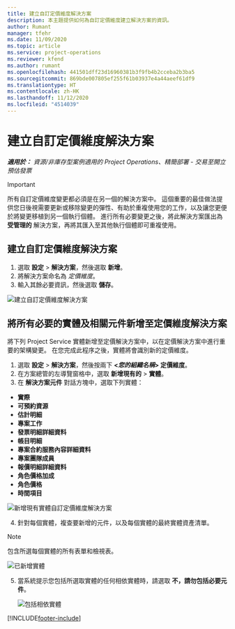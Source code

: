 ```yaml
---
title: 建立自訂定價維度解決方案
description: 本主題提供如何為自訂定價維度建立解決方案的資訊。
author: Rumant
manager: tfehr
ms.date: 11/09/2020
ms.topic: article
ms.service: project-operations
ms.reviewer: kfend
ms.author: rumant
ms.openlocfilehash: 441501dff23d16960381b3f9fb4b2cceba2b3ba5
ms.sourcegitcommit: 869bde007805ef255f61b03937e4a44aeef61df9
ms.translationtype: HT
ms.contentlocale: zh-HK
ms.lasthandoff: 11/12/2020
ms.locfileid: "4514039"
---
```

# <a name="create-a-solution-for-custom-pricing-dimensions"></a>建立自訂定價維度解決方案

 _**適用於：** 資源/非庫存型案例適用的 Project Operations、精簡部署 - 交易至開立預估發票_ 

>[!IMPORTANT]
>所有自訂定價維度變更都必須是在另一個的解決方案中。 這個重要的最佳做法提供您日後視需要更新或移除變更的彈性、有助於重複使用您的工作，以及讓您更便於將變更移植到另一個執行個體。 進行所有必要變更之後，將此解決方案匯出為 **受管理的** 解決方案，再將其匯入至其他執行個體即可重複使用。

## <a name="create-a-solution-for-custom-pricing-dimensions"></a>建立自訂定價維度解決方案

1.  選取 **設定** > **解決方案**，然後選取 **新增**。
2.  將解決方案命名為 *<your organization name> 定價維度*。
3. 輸入其餘必要資訊，然後選取 **儲存**。

  ![建立自訂定價維度解決方案](./media/Creation-of-custom-pricing-dimension-solution.png)
 
## <a name="add-all-required-entities-and-related-components-to-the-pricing-dimension-solution"></a>將所有必要的實體及相關元件新增至定價維度解決方案

將下列 Project Service 實體新增至定價解決方案中，以在定價解決方案中進行重要的架構變更。 在您完成此程序之後，實體將會識別新的定價維度。

1.  選取 **設定** > **解決方案**，然後按兩下 **<*您的組織名稱*> 定價維度**。
2.  在方案總管的左導覽窗格中，選取 **新增現有的** >  **實體**。
3.  在 **解決方案元件** 對話方塊中，選取下列實體：
 
   - **實際**
   - **可預約資源**
   - **估計明細**
   - **專案工作**
   - **發票明細詳細資料**
   - **帳目明細**
   - **專案合約服務內容詳細資料**
   - **專案團隊成員**
   - **報價明細詳細資料**
   - **角色價格加成**
   - **角色價格**
   - **時間項目**
 
   ![新增現有實體自訂定價維度解決方案](./media/Existing-entities-to-PD-solution.png)
 
 4. 針對每個實體，複查要新增的元件，以及每個實體的最終實體資產清單。 

   >[!NOTE]
   > 包含所選每個實體的所有表單和檢視表。

  ![已新增實體](./media/solution-component-selection.png)


5.  當系統提示您包括所選取實體的任何相依實體時，請選取 **不，請勿包括必要元件**。

    ![包括相依實體](./media/Do-not-include-required.png)


[!INCLUDE[footer-include](../includes/footer-banner.md)]